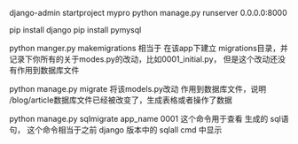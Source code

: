 django-admin startproject mypro
python manage.py runserver 0.0.0.0:8000

pip install django
pip install pymysql

python manger.py makemigrations
相当于 在该app下建立 migrations目录，并记录下你所有的关于modes.py的改动，比如0001_initial.py， 但是这个改动还没有作用到数据库文件

python manage.py migrate
 将该models.py改动 作用到数据库文件，说明 /blog/article数据库文件已经被改变了，生成表格或者操作了数据

 python manage.py sqlmigrate app_name 0001
 这个命令用于查看 生成的 sql语句， 这个命令相当于之前 django 版本中的 sqlall
cmd 中显示